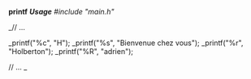 **printf**
_**Usage**_
_#include "main.h"_

_// ...

_printf("%c", "H");
_printf("%s", "Bienvenue chez vous");
_printf("%r", "Holberton");
_printf("%R", "adrien");

// ...
_

